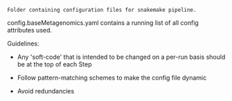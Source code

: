     Folder containing configuration files for snakemake pipeline.

config.baseMetagenomics.yaml contains a running list of all config attributes used.

Guidelines:

- Any 'soft-code' that is intended to be changed on a per-run basis should
be at the top of each Step

- Follow pattern-matching schemes to make the config file dynamic

- Avoid redundancies

